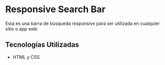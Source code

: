 # Responsive Search Bar

Esta es una barra de búsqueda responsive para ser utilizada en cualquier sitio o app web

## Tecnologías Utilizadas

- HTML y CSS
